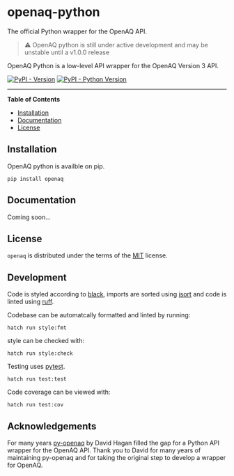 # openaq-python

The official Python wrapper for the OpenAQ API.

> :warning: OpenAQ python is still under active development and may be unstable until a v1.0.0 release


OpenAQ Python is a low-level API wrapper for the OpenAQ Version 3 API. 

[![PyPI - Version](https://img.shields.io/pypi/v/openaq-python.svg)](https://pypi.org/project/openaq-python)
[![PyPI - Python Version](https://img.shields.io/pypi/pyversions/openaq-python.svg)](https://pypi.org/project/openaq-python)

-----

**Table of Contents**

- [Installation](#installation)
- [Documentation](#documentation)
- [License](#license)

## Installation

OpenAQ python is availble on pip.

```console
pip install openaq
```


## Documentation

Coming soon...

## License

`openaq` is distributed under the terms of the [MIT](https://spdx.org/licenses/MIT.html) license.

## Development

Code is styled according to [black](https://github.com/psf/black), imports are sorted using [isort](https://pycqa.github.io/isort/) and code is linted using [ruff](https://github.com/astral-sh/ruff).

Codebase can be automatcally formatted and linted by running:

```console
hatch run style:fmt
```

style can be checked with:

```console
hatch run style:check
```

Testing uses [pytest](https://docs.pytest.org/en/7.4.x/).

```console
hatch run test:test
```

Code coverage can be viewed with:

```console
hatch run test:cov
```


## Acknowledgements

For many years [py-openaq](https://github.com/dhhagan/py-openaq) by David Hagan filled the gap for a Python API wrapper for the OpenAQ API. Thank you to David for many years of maintaining py-openaq and for taking the original step to develop a wrapper for OpenAQ.